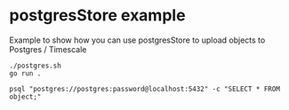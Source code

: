 # postgresStore example

Example to show how you can use postgresStore to upload objects to Postgres / Timescale

```
./postgres.sh
go run .
```

```
psql "postgres://postgres:password@localhost:5432" -c "SELECT * FROM object;"
```

